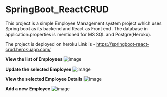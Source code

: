 # SpringBoot_ReactCRUD

This project is a simple Employee Management system project which uses Spring boot as its backend and React as Front end.
The database in application.properties is mentioned for MS SQL and Postgre(Heroku).

The project is deployed on heroku 
Link is - https://springboot-react-crud.herokuapp.com/

**View the list of Employees**
![image](https://user-images.githubusercontent.com/83913826/117653741-6b742180-b1b2-11eb-945a-f49b6ccd5589.png)

**Update the selected Employee**
![image](https://user-images.githubusercontent.com/83913826/117653852-9199c180-b1b2-11eb-8fec-c6ff54b0dbe9.png)

**View the selected Employee Details**
![image](https://user-images.githubusercontent.com/83913826/117653888-9f4f4700-b1b2-11eb-9237-b96af930db7c.png)

**Add a new Employee**
![image](https://user-images.githubusercontent.com/83913826/117653936-afffbd00-b1b2-11eb-8f0c-c74b7de1b56a.png)
